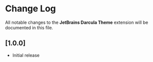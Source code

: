 # Change Log

All notable changes to the **JetBrains Darcula Theme** extension will be documented in this file.

## [1.0.0]
- Initial release
